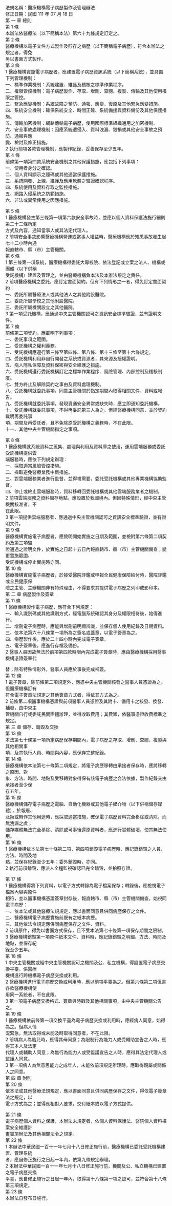 法規名稱：醫療機構電子病歷製作及管理辦法  
修正日期：民國 111 年 07 月 18 日  
第 一 章 總則  
第 1 條  
本辦法依醫療法（以下簡稱本法）第六十九條規定訂定之。  
第 2 條  
醫療機構以電子文件方式製作及貯存之病歷（以下簡稱電子病歷），符合本辦法之規定者，得免  
另以書面方式製作。  
第 3 條  
1 醫療機構實施電子病歷者，應建置電子病歷資訊系統（以下簡稱系統），並具備下列管理機制：  
一、標準作業機制：系統建置、維護及稽核之標準作業程序。  
二、權限管控機制：電子病歷製作、存取、增刪、查閱、複製、傳輸及其他使用權限之管控。  
三、緊急應變機制：系統故障之預防、通報、應變、復原及其他緊急應變措施。  
四、系統安全機制：確保系統安全、時間正確、系統備援與資料備份及其他保護措施。  
五、傳輸加密機制：網路傳輸電子病歷，使用國際標準組織通用之加密機制。  
六、安全事故處理機制：因應系統遭侵入、資料洩漏、毀損或其他安全事故之預防、通報與應  
變、檢討及修正措施。  
2 執行前項各款管理機制，應製作紀錄，妥善保存至少五年。  
第 4 條  
前條第一項第四款系統安全機制之其他保護措施，應包括下列事項：  
一、使用者身分之確認。  
二、個人資料顯示之隱碼或其他適當保護措施。  
三、系統開發、上線、維護及應用軟體之驗證確認程序。  
四、系統使用及資料存取之監控措施。  
五、網路入侵系統之防範措施。  
六、非法或異常使用之因應措施。  


第 5 條  
1 醫療機構發生第三條第一項第六款安全事故時，並應以個人資料保護法施行細則第二十二條所定  
方式及內容，通知當事人或其法定代理人。  
2 前項安全事故影響醫療機構營運或當事人權益時，醫療機構應於知悉事故發生起七十二小時內通  
報直轄市、縣（市）主管機關。  
第 6 條  
1 第三條第一項系統，醫療機構得委託大專校院、依法登記或立案之法人、機構或團體（以下併稱  
受託機構）建置及管理之，並由醫療機構負本法及本辦法規定之責任。  
2 前項醫療機構之委託，應訂定書面契約。但有下列情形之一者，得免訂定書面契約：  
一、委託所屬醫療法人或其他法人之其他附設醫院。  
二、委託所屬學校之其他附設醫院。  
三、委託所屬機關設立之其他醫院。  
3 第一項受託機構，應通過中央主管機關認可之資訊安全標準驗證，並有證明文件。  
第 7 條  
前條第二項契約，應載明下列事項：  
一、委託事項之範圍。  
二、受託機構之權利義務。  
三、受託機構應遵行第三條至第四條、第八條、第十三條至第十六條規定。  
四、受託機構利用非自行開發之系統或資源者，其來源及授權證明。  
五、病人隱私保障及資料保密與安全維護之措施。  
六、受託機構遵行委託機構訂定之標準作業程序、風險管理、內部控制及稽核制度。  
七、雙方終止及解除契約之事由及資料處理機制。  
八、受託機構就委託事項，同意主管機關於指定期間內取得相關文件、資料或報告。  
九、受託機構就委託事項，發現資通安全異常或缺失時，應立即通知委託機構。  
十、受託機構就委託事項，不得再委託第三人為之。但經醫療機構同意，並於契約載明再委託事  
項、期間及再受託者，且不免除原受託機構之義務時，不在此限。  
十一、其他中央主管機關指定之事項。  


第 8 條  
1 醫療機構就系統資料之蒐集、處理與利用及資料庫之使用，運用雲端服務或委託受託機構提供雲  
端服務時，應依下列規定辦理：  
一、採取適當風險管控措施。  
二、採取避免醫療業務中斷措施。  
三、對雲端服務業者進行監督，並得視需要，委託受託機構或其他專業機構協助監督。  
四、停止或終止雲端服務時，資料移轉回委託機構或其他雲端服務業者之機制。  
2 前項雲端服務之資料儲存地點，應設置於我國境內。但因特殊情形，經中央主管機關核准者，不  
在此限。  
3 第一項提供雲端服務者，應通過中央主管機關認可之資訊安全標準驗證，並有證明文件。  
第 9 條  
醫療機構實施電子病歷者，應敘明開始實施之日期及範圍，並檢附第六條第二項契約及第三項驗  
證通過之證明文件，於實施之日起十五日內報直轄市、縣（市）主管機關備查；變更實施範圍、  
受託機構或停止實施時亦同。  
第 10 條  
醫療機構實施電子病歷者，於接受醫院評鑑或申報全民健康保險給付時，醫院評鑑或全民健康保  
險之主管、主辦機關非有特殊理由，不得要求其提供電子病歷之列印或影印本。  
第 二 章 病歷製作及簽章  
第 11 條  
1 醫療機構製作電子病歷，應符合下列規定：  
一、輸入識別碼或其他識別方式，經電腦系統確認其身分及權限相符後，始得進行。  
二、增刪電子病歷時，應能與增刪前明顯辨識，並保存個人使用紀錄及日期資料。  
三、依本法第六十八條第一項所為之簽名或蓋章，以電子簽章為之。  
四、病歷製作後，應於二十四小時內完成電子簽章。  
五、電子簽章後，應進行存檔及備份。  
2 醫事人員因故無法於前項第四款時限內完成電子簽章時，應由醫療機構採用醫事機構憑證簽章代  


替；除有特殊情形外，醫事人員應於事後完成補簽。  
第 12 條  
1 電子簽章，除前條第二項規定外，應憑中央主管機關核發之醫事人員憑證為之。但醫療機構訂有  
符合電子簽章法規定之其他簽章方式者，得依其方式為之。  
2 前條第二項醫事機構憑證與前項醫事人員憑證及其附卡、備用卡之核發、換發、補發，由中央主  
管機關自行或委託民間團體辦理，並得收取費用；其費額，依醫事憑證收費標準之規定。  
第 三 章 儲存、銷毀及交換  
第 13 條  
本法第七十條第一項所定病歷保存期間內，電子病歷之存取、增刪、查閱、複製與其他相關事  
項，及其執行人員、時間與內容，應保存完整紀錄。  
第 14 條  
醫療機構依本法第七十條第二項規定，將電子病歷移轉由承接者保存時，應將移轉之原因、對  
象、方法、時間、地點及受移轉對象得保有該電子病歷之合法依據，製作紀錄交由承接者至少保  
存五年。  
第 15 條  
醫療機構儲存電子病歷之電腦、自動化機器或其他電子媒介物（以下併稱儲存媒體），於報廢、  
汰換或轉作其他用途時，應採取適當措施，確保電子病歷資料完全移除或清除，而無洩漏之虞；  
儲存媒體無法完全移除、清除或可事後還原資料者，應進行實體破壞，使其無法使用。  
第 16 條  
1 醫療機構依本法第七十條第二項、第四項銷毀電子病歷時，應記錄銷毀之人員、方法、時間及地  
點，並保存紀錄至少五年；委外銷毀時，亦同。  
2 執行前項銷毀，應派人全程監視確認已完全銷毀，並拍照存證。  


第 17 條  
1 醫療機構得將下列資料，以電子方式轉錄為電子檔案保存；轉錄後，應檢視電子檔案內容與原件  
相符，並以醫事機構憑證簽章封存後，報直轄市、縣（市）主管機關備查，始視同電子病歷：  
一、依本法或其他醫療法規規定，應以書面同意且併同病歷保存之文件。  
二、醫療機構電子病歷實施前既有之紙本病歷。  
三、其他依法令規定應併同病歷保存之文件、資料。  
2 前項原件，得免以書面方式保存，且不受本法第七十條第一項保存期間之限制。  
3 醫療機構銷毀第一項原件紙本文件、資料時，應記錄銷毀之明細、方法、時間及地點，並保存紀  
錄至少五年。  
第 18 條  
1 中央主管機關或經中央主管機關認可之機關及公、私立機構，得設置電子病歷交換平臺，供醫療  
機構進行跨機構電子病歷交換或利用。  
2 醫療機構進行電子病歷交換或利用時，應以前項平臺為之。但第六條第二項但書各款醫療機構使  
用同一系統者，不在此限。  
3 第一項電子病歷交換格式、簽章與時戳及其他相關事項，由中央主管機關公告之。  
第 19 條  
1 醫療機構依前條第一項交換平臺為電子病歷交換或利用時，應經病人同意，始得為之。但病人情  
況緊急，無法取得或未能及時取得同意者，不在此限。  
2 前項病人為胎兒時，應得其母同意；為限制行為能力人或受輔助宣告之人時，應得其本人及法定  
代理人或輔助人同意；為無行為能力人或受監護宣告之人時，應得其法定代理人或監護人同意。  
3 第一項病人為無意思能力之成年人，未能依前項規定辦理時，應取得親屬或關係人之同意。  
第 四 章 附則  
第 20 條  
依本法或其他醫療法規規定，應以書面同意且併同病歷保存之文件，得依電子簽章法之規定，以  
電子方式為之；並得應相對人要求，交付紙本或以電子方式提供。  


第 21 條  
電子病歷個人資料之保護，本辦法未規定者，依個人資料保護法、醫院個人資料檔案安全維護計  
畫實施辦法及其他相關法令之規定。  
第 22 條  
1 本辦法中華民國一百十一年七月十八日修正施行前，醫療機構已委託受託機構建置、管理系統  
者，應自修正施行之日起一年內，依第九條規定辦理。  
2 本辦法中華民國一百十一年七月十八日修正施行前，機關及公、私立機構已建置之電子病歷交換  
平臺，應自修正施行之日起一年內，取得第十八條第一項之認可，並符合第十八條第三項規定。  
第 23 條  
本辦法自發布日施行。  


